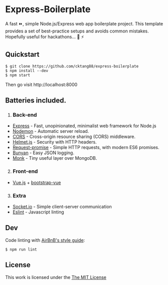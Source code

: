 
# Express-Boilerplate

A fast :fast_forward:, simple Node.js/Express web app boilerplate project. This template provides a set of best-practice setups and avoids common mistakes. Hopefully useful for hackathons... :pray: :zap: 

## Quickstart

```
$ git clone https://github.com/cktang88/express-boilerplate
$ npm install --dev
$ npm start
```
Then go visit http://localhost:8000

## Batteries included.

1. ### Back-end
- [Express](https://github.com/expressjs/express) - Fast, unopinionated, minimalist web framework for Node.js
- [Nodemon](https://nodemon.io/) - Automatic server reload.
- [CORS](https://github.com/expressjs/cors) - Cross-origin resource sharing (CORS) middleware.
- [Helmet.js](https://helmetjs.github.io/) - Security with HTTP headers.
- [Request-promise](https://github.com/request/request-promise) - Simple HTTP requests, with modern ES6 promises.
- [Bunyan](https://github.com/trentm/node-bunyan) - Easy JSON logging.
- [Monk](https://github.com/Automattic/monk) - Tiny useful layer over MongoDB.
2. ### Front-end
- [Vue.js](https://vuejs.org/) + [bootstrap-vue](https://github.com/bootstrap-vue/bootstrap-vue)
3. ### Extra
- [Socket.io](https://socket.io/) - Simple client-server communication
- [Eslint](http://eslint.org/) - Javascript linting


## Dev
Code linting with [AirBnB's style guide](https://github.com/airbnb/javascript):
```
$ npm run lint
```

## License

This work is licensed under the [The MIT License](http://opensource.org/licenses/MIT)
